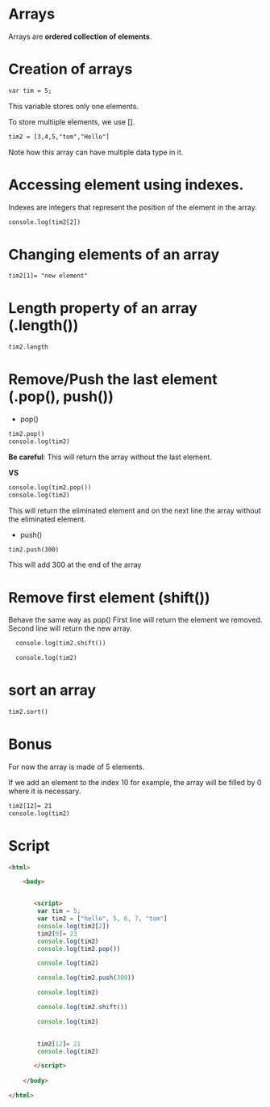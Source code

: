 # Arrays
Arrays are **ordered collection of elements**.


# Creation of arrays
```html
var tim = 5;
```
This variable stores only one elements.

To store multiiple elements, we use [].

```html
tim2 = [3,4,5,"tom","Hello"]

```
Note how this array can have multiple data type in it.

# Accessing element using indexes.

Indexes are integers that represent the position of the element in  the array.

```html
console.log(tim2[2])
```
# Changing elements of an array

```html
tim2[1]= "new element"
```

# Length property of an array (.length())
```html
tim2.length
```
# Remove/Push the last element (.pop(), push())

- pop()

```html
tim2.pop()
console.log(tim2) 
```
**Be careful**: This will return the array without the last element.

**VS**

```html
console.log(tim2.pop())
console.log(tim2)
```

This will return the eliminated element and on the next  line the array without the eliminated element.

- push()

```html
tim2.push(300)
```
This will add 300 at the end of the array

# Remove first element (shift())
Behave the same way as pop()
First line will return the element we removed.
Second line will return the new array.
```html
  console.log(tim2.shift())

  console.log(tim2)
```

# sort an array

```html
tim2.sort()
```


# Bonus
For now the array is made of 5 elements.

If we add an element to the index 10 for example, the array will be filled by 0 where it is necessary.

```html
tim2[12]= 21
console.log(tim2)
```


# Script

```html
<html>

    <body>


       <script>
        var tim = 5;
        var tim2 = ["hello", 5, 6, 7, "tom"]
        console.log(tim2[2])
        tim2[0]= 23
        console.log(tim2)
        console.log(tim2.pop())

        console.log(tim2)

        console.log(tim2.push(300))

        console.log(tim2)

        console.log(tim2.shift())

        console.log(tim2)

       
        tim2[12]= 21
        console.log(tim2)

       </script>
            
    </body>

</html>

```
